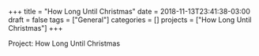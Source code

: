 +++
title = "How Long Until Christmas"
date = 2018-11-13T23:41:38-03:00
draft = false
tags = ["General"]
categories = []
projects = ["How Long Until Christmas"]
+++

Project: How Long Until Christmas